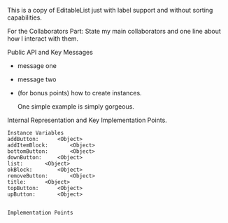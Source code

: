 This is a copy of EditableList just with label support and without sorting capabilities.

For the Collaborators Part: State my main collaborators and one line about how I interact with them. 

Public API and Key Messages

- message one   
- message two 
- (for bonus points) how to create instances.

   One simple example is simply gorgeous.
 
Internal Representation and Key Implementation Points.

    Instance Variables
	addButton:		<Object>
	addItemBlock:		<Object>
	bottomButton:		<Object>
	downButton:		<Object>
	list:		<Object>
	okBlock:		<Object>
	removeButton:		<Object>
	title:		<Object>
	topButton:		<Object>
	upButton:		<Object>


    Implementation Points